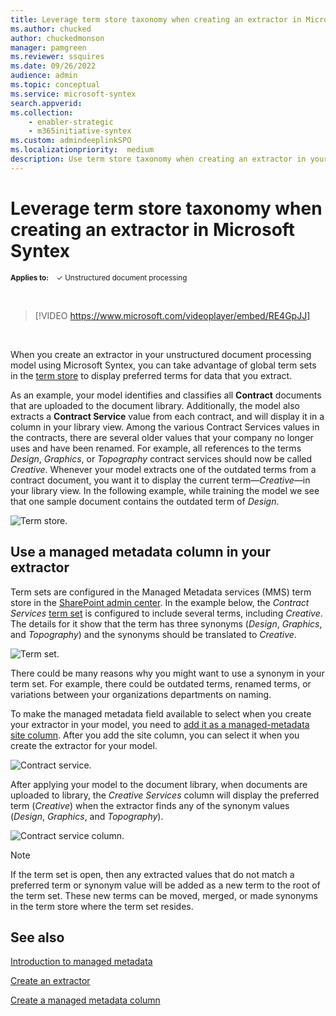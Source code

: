 ```yaml
---
title: Leverage term store taxonomy when creating an extractor in Microsoft Syntex
ms.author: chucked
author: chuckedmonson
manager: pamgreen
ms.reviewer: ssquires
ms.date: 09/26/2022
audience: admin
ms.topic: conceptual
ms.service: microsoft-syntex
search.appverid: 
ms.collection: 
    - enabler-strategic
    - m365initiative-syntex
ms.custom: admindeeplinkSPO
ms.localizationpriority:  medium
description: Use term store taxonomy when creating an extractor in your model in Microsoft Syntex.
---
```


# Leverage term store taxonomy when creating an extractor in Microsoft Syntex

<sup>**Applies to:**  &ensp; &#10003; Unstructured document processing </sup>

</br>

> [!VIDEO https://www.microsoft.com/videoplayer/embed/RE4GpJJ]  

</br>

When you create an extractor in your unstructured document processing model using Microsoft Syntex, you can take advantage of global term sets in the [term store](/sharepoint/managed-metadata) to display preferred terms for data that you extract.  

As an example, your model identifies and classifies all **Contract** documents that are uploaded to the document library.  Additionally, the model also extracts a **Contract Service** value from each contract, and will display it in a column in your library view. Among the various Contract Services values in the contracts, there are several older values that your company no longer uses and have been renamed. For example, all references to the terms *Design*, *Graphics*, or *Topography* contract services should now be called *Creative*. Whenever your model extracts one of the outdated terms from a contract document, you want it to display the current term—*Creative*—in your library view. In the following example, while training the model we see that one sample document contains the outdated term of *Design*.

   ![Term store.](../media/content-understanding/design.png)</br>

## Use a managed metadata column in your extractor

Term sets are configured in the Managed Metadata services (MMS) term store in the <a href="https://go.microsoft.com/fwlink/?linkid=2185219" target="_blank">SharePoint admin center</a>. In the example below, the *Contract Services* [term set](/sharepoint/managed-metadata#term-set) is configured to include several terms, including *Creative*.  The details for it show that the term has three synonyms (*Design*, *Graphics*, and *Topography*) and the synonyms should be translated to *Creative*. 

   ![Term set.](../media/content-understanding/term-store.png)</br>

There could be many reasons why you might want to use a synonym in your term set. For example, there could be outdated terms, renamed terms, or variations between your organizations departments on naming.

To make the managed metadata field available to select when you create your extractor in your model, you need to [add it as a managed-metadata site column](https://support.microsoft.com/office/8fad9e35-a618-4400-b3c7-46f02785d27f). After you add the site column, you can select it when you create the extractor for your model.

   ![Contract service.](../media/content-understanding/contract-services.png)</br>

After applying your model to the document library, when documents are uploaded to library, the *Creative Services* column will display the preferred term (*Creative*) when the extractor finds any of the synonym values (*Design*, *Graphics*, and *Topography*).

   ![Contract service column.](../media/content-understanding/creative.png)</br>

> [!NOTE]
> If the term set is open, then any extracted values that do not match a preferred term or synonym value will be added as a new term to the root of the term set. These new terms can be moved, merged, or made synonyms in the term store where the term set resides.

## See also

[Introduction to managed metadata](/sharepoint/managed-metadata#terms)

[Create an extractor](create-an-extractor.md)

[Create a managed metadata column](https://support.microsoft.com/office/create-a-managed-metadata-column-8fad9e35-a618-4400-b3c7-46f02785d27f?redirectSourcePath=%252farticle%252fc2a06717-8105-4aea-890d-3082853ab7b7&ui=en-US&rs=en-US&ad=US)
